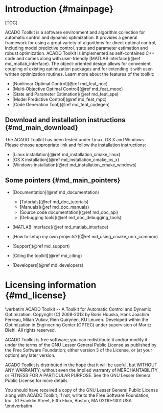 Introduction {#mainpage}
============

[TOC]

ACADO Toolkit is a software environment and algorithm collection for automatic control and dynamic optimization. It provides a general framework for using a great variety of algorithms for direct optimal control, including model predictive control, state and parameter estimation and robust optimization. ACADO Toolkit is implemented as self-contained C++ code and comes along with user-friendly [MATLAB interface](@ref md_matlab_interface). The object-oriented design allows for convenient coupling of existing optimization packages and for extending it with user-written optimization routines. Learn more about the features of the toolkit:

* [Nonlinear Optimal Control](@ref md_feat_noc)
* [Multi-Objective Optimal Control](@ref md_feat_mooc)
* [State and Parameter Estimation](@ref md_feat_spe)
* [Model Predictive Control](@ref md_feat_mpc)
* [Code Generation Tool](@ref md_feat_codegen)

## Download and installation instructions {#md_main_download}

The ACADO Toolkit has been tested under Linux, OS X and Windows. Please choose appropriate link and follow the installation instructions:

* [Linux installation](@ref md_installation_cmake_linux)
* [OS X installation](@ref md_installation_cmake_os_x)
* [Windows installation](@ref md_installation_cmake_windows)

## Some pointers {#md_main_pointers}

* [Documentation](@ref md_documentation)
	- [Tutorials](@ref md_doc_tutorials)
	- [Manuals](@ref md_doc_manuals)
	- [Source code documentation](@ref md_doc_api)
	- [Debugging tools](@ref md_doc_debugging_tools)

* [MATLAB interface](@ref md_matlab_interface)

* [How to setup my own projects?](@ref md_using_cmake_unix_common)

* [Support](@ref md_support)

* [Citing the toolkit](@ref md_citing)

* [Developers](@ref md_developers)

# Licensing information {#md_license}

\verbatim
ACADO Toolkit -- A Toolkit for Automatic Control and Dynamic Optimization.
Copyright (C) 2008-2013 by Boris Houska, Hans Joachim Ferreau,
Milan Vukov, Rien Quirynen, KU Leuven.
Developed within the Optimization in Engineering Center (OPTEC)
under supervision of Moritz Diehl. All rights reserved.

ACADO Toolkit is free software; you can redistribute it and/or
modify it under the terms of the GNU Lesser General Public
License as published by the Free Software Foundation; either
version 3 of the License, or (at your option) any later version.

ACADO Toolkit is distributed in the hope that it will be useful,
but WITHOUT ANY WARRANTY; without even the implied warranty of
MERCHANTABILITY or FITNESS FOR A PARTICULAR PURPOSE.  See the GNU
Lesser General Public License for more details.

You should have received a copy of the GNU Lesser General Public
License along with ACADO Toolkit; if not, write to the Free Software
Foundation, Inc., 51 Franklin Street, Fifth Floor, Boston, MA  02110-1301  USA
\endverbatim
